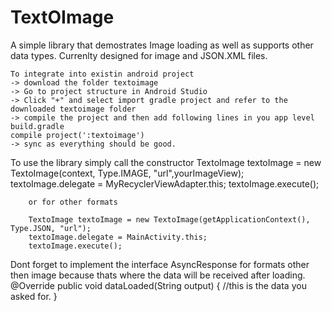 # TextOImage
A simple library that demostrates Image loading as well as supports other data types. 
Currenlty designed for image and JSON.XML files.

    To integrate into existin android project
    -> download the folder textoimage
    -> Go to project structure in Android Studio
    -> Click "+" and select import gradle project and refer to the downloaded textoimage folder
    -> compile the project and then add following lines in you app level build.gradle
    compile project(':textoimage')
    -> sync as everything should be good.
To use the library simply call the constructor
         TextoImage textoImage = new TextoImage(context, Type.IMAGE, "url",yourImageView);
         textoImage.delegate = MyRecyclerViewAdapter.this;
         textoImage.execute();
        
        or for other formats
        
        TextoImage textoImage = new TextoImage(getApplicationContext(), Type.JSON, "url");
        textoImage.delegate = MainActivity.this;
        textoImage.execute();

Dont forget to implement the interface AsyncResponse  for formats other then image because thats where the data will be received after loading.
@Override
    public void dataLoaded(String output) {
       //this is the data you asked for.
    }
